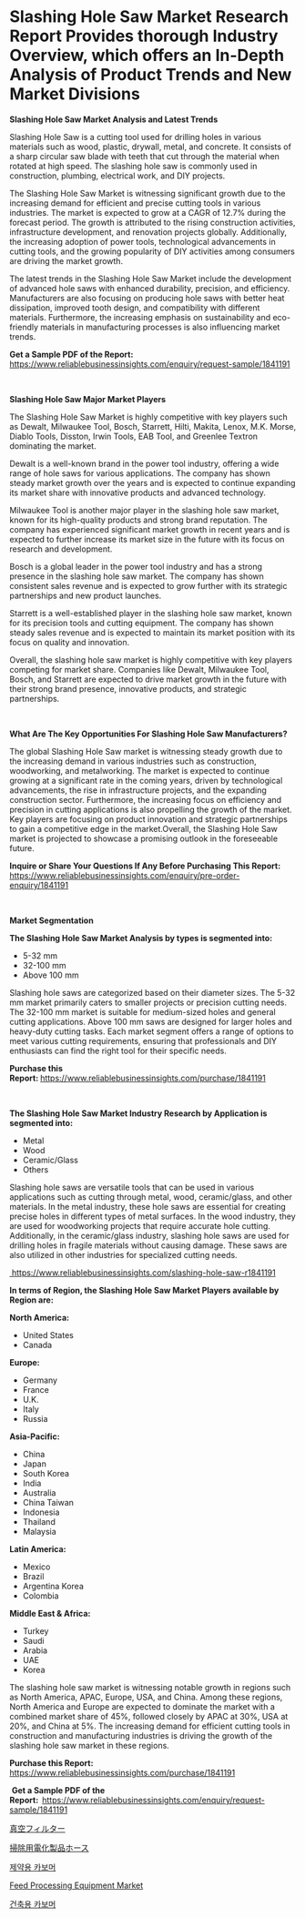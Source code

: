 <p><h1>Slashing Hole Saw Market Research Report Provides thorough Industry Overview, which offers an In-Depth Analysis of Product Trends and New Market Divisions</h1></p><p><strong>Slashing Hole Saw Market Analysis and Latest Trends</strong></p>
<p><p>Slashing Hole Saw is a cutting tool used for drilling holes in various materials such as wood, plastic, drywall, metal, and concrete. It consists of a sharp circular saw blade with teeth that cut through the material when rotated at high speed. The slashing hole saw is commonly used in construction, plumbing, electrical work, and DIY projects.</p><p>The Slashing Hole Saw Market is witnessing significant growth due to the increasing demand for efficient and precise cutting tools in various industries. The market is expected to grow at a CAGR of 12.7% during the forecast period. The growth is attributed to the rising construction activities, infrastructure development, and renovation projects globally. Additionally, the increasing adoption of power tools, technological advancements in cutting tools, and the growing popularity of DIY activities among consumers are driving the market growth.</p><p>The latest trends in the Slashing Hole Saw Market include the development of advanced hole saws with enhanced durability, precision, and efficiency. Manufacturers are also focusing on producing hole saws with better heat dissipation, improved tooth design, and compatibility with different materials. Furthermore, the increasing emphasis on sustainability and eco-friendly materials in manufacturing processes is also influencing market trends.</p></p>
<p><strong>Get a Sample PDF of the Report:&nbsp;</strong> <a href="https://www.reliablebusinessinsights.com/enquiry/request-sample/1841191">https://www.reliablebusinessinsights.com/enquiry/request-sample/1841191</a></p>
<p>&nbsp;</p>
<p><strong>Slashing Hole Saw Major Market Players</strong></p>
<p><p>The Slashing Hole Saw Market is highly competitive with key players such as Dewalt, Milwaukee Tool, Bosch, Starrett, Hilti, Makita, Lenox, M.K. Morse, Diablo Tools, Disston, Irwin Tools, EAB Tool, and Greenlee Textron dominating the market.</p><p>Dewalt is a well-known brand in the power tool industry, offering a wide range of hole saws for various applications. The company has shown steady market growth over the years and is expected to continue expanding its market share with innovative products and advanced technology.</p><p>Milwaukee Tool is another major player in the slashing hole saw market, known for its high-quality products and strong brand reputation. The company has experienced significant market growth in recent years and is expected to further increase its market size in the future with its focus on research and development.</p><p>Bosch is a global leader in the power tool industry and has a strong presence in the slashing hole saw market. The company has shown consistent sales revenue and is expected to grow further with its strategic partnerships and new product launches.</p><p>Starrett is a well-established player in the slashing hole saw market, known for its precision tools and cutting equipment. The company has shown steady sales revenue and is expected to maintain its market position with its focus on quality and innovation.</p><p>Overall, the slashing hole saw market is highly competitive with key players competing for market share. Companies like Dewalt, Milwaukee Tool, Bosch, and Starrett are expected to drive market growth in the future with their strong brand presence, innovative products, and strategic partnerships.</p></p>
<p>&nbsp;</p>
<p><strong>What Are The Key Opportunities For Slashing Hole Saw Manufacturers?</strong></p>
<p><p>The global Slashing Hole Saw market is witnessing steady growth due to the increasing demand in various industries such as construction, woodworking, and metalworking. The market is expected to continue growing at a significant rate in the coming years, driven by technological advancements, the rise in infrastructure projects, and the expanding construction sector. Furthermore, the increasing focus on efficiency and precision in cutting applications is also propelling the growth of the market. Key players are focusing on product innovation and strategic partnerships to gain a competitive edge in the market.Overall, the Slashing Hole Saw market is projected to showcase a promising outlook in the foreseeable future.</p></p>
<p><strong>Inquire or Share Your Questions If Any Before Purchasing This Report:</strong> <a href="https://www.reliablebusinessinsights.com/enquiry/pre-order-enquiry/1841191">https://www.reliablebusinessinsights.com/enquiry/pre-order-enquiry/1841191</a></p>
<p>&nbsp;</p>
<p><strong>Market Segmentation</strong></p>
<p><strong>The Slashing Hole Saw Market Analysis by types is segmented into:</strong></p>
<p><ul><li>5-32 mm</li><li>32-100 mm</li><li>Above 100 mm</li></ul></p>
<p><p>Slashing hole saws are categorized based on their diameter sizes. The 5-32 mm market primarily caters to smaller projects or precision cutting needs. The 32-100 mm market is suitable for medium-sized holes and general cutting applications. Above 100 mm saws are designed for larger holes and heavy-duty cutting tasks. Each market segment offers a range of options to meet various cutting requirements, ensuring that professionals and DIY enthusiasts can find the right tool for their specific needs.</p></p>
<p><strong>Purchase this Report:&nbsp;</strong><a href="https://www.reliablebusinessinsights.com/purchase/1841191">https://www.reliablebusinessinsights.com/purchase/1841191</a></p>
<p>&nbsp;</p>
<p><strong>The Slashing Hole Saw Market Industry Research by Application is segmented into:</strong></p>
<p><ul><li>Metal</li><li>Wood</li><li>Ceramic/Glass</li><li>Others</li></ul></p>
<p><p>Slashing hole saws are versatile tools that can be used in various applications such as cutting through metal, wood, ceramic/glass, and other materials. In the metal industry, these hole saws are essential for creating precise holes in different types of metal surfaces. In the wood industry, they are used for woodworking projects that require accurate hole cutting. Additionally, in the ceramic/glass industry, slashing hole saws are used for drilling holes in fragile materials without causing damage. These saws are also utilized in other industries for specialized cutting needs.</p></p>
<p><a href="https://www.reliablebusinessinsights.com/slashing-hole-saw-r1841191">&nbsp;https://www.reliablebusinessinsights.com/slashing-hole-saw-r1841191</a></p>
<p><strong>In terms of Region, the Slashing Hole Saw Market Players available by Region are:</strong></p>
<p>
    <p> <strong> North America: </strong>
        <ul>
            <li>United States</li>
            <li>Canada</li>
        </ul>
        </p> 
    <p> <strong> Europe: </strong>
        <ul>
            <li>Germany</li>
            <li>France</li>
            <li>U.K.</li>
            <li>Italy</li>
            <li>Russia</li>
        </ul>
        </p> 
    <p> <strong> Asia-Pacific: </strong>
        <ul>
            <li>China</li>
            <li>Japan</li>
            <li>South Korea</li>
            <li>India</li>
            <li>Australia</li>
            <li>China Taiwan</li>
            <li>Indonesia</li>
            <li>Thailand</li>
            <li>Malaysia</li>
        </ul>
        </p> 
    <p> <strong> Latin America: </strong>
        <ul>
            <li>Mexico</li>
            <li>Brazil</li>
            <li>Argentina Korea</li>
            <li>Colombia</li>
        </ul>
        </p> 
    <p> <strong> Middle East & Africa: </strong>
        <ul>
            <li>Turkey</li>
            <li>Saudi</li>
            <li>Arabia</li>
            <li>UAE</li>
            <li>Korea</li>
        </ul>
    </p>
    </p>
<p><p>The slashing hole saw market is witnessing notable growth in regions such as North America, APAC, Europe, USA, and China. Among these regions, North America and Europe are expected to dominate the market with a combined market share of 45%, followed closely by APAC at 30%, USA at 20%, and China at 5%. The increasing demand for efficient cutting tools in construction and manufacturing industries is driving the growth of the slashing hole saw market in these regions.</p></p>
<p><strong>Purchase this Report: </strong><a href="https://www.reliablebusinessinsights.com/purchase/1841191">https://www.reliablebusinessinsights.com/purchase/1841191</a></p>
<p>&nbsp;<strong>Get a Sample PDF of the Report:&nbsp;&nbsp;</strong><a href="https://www.reliablebusinessinsights.com/enquiry/request-sample/1841191">https://www.reliablebusinessinsights.com/enquiry/request-sample/1841191</a></p>
<p><strong></strong></p>
<p><p><a href="https://github.com/DudleyFerry/Market-Research-Report-List-1/blob/main/8603329163889.md">真空フィルター</a></p><p><a href="https://github.com/DemarcusKuhlman/Market-Research-Report-List-1/blob/main/9809938163888.md">掃除用電化製品ホース</a></p><p><a href="https://github.com/fredrickeglers/Market-Research-Report-List-2/blob/main/2568905176504.md">제약용 카보머</a></p><p><a href="https://github.com/AKSHATREPORTPRIME/Market-Research-Report-List-5/blob/main/feed-processing-equipment-market.md">Feed Processing Equipment Market</a></p><p><a href="https://github.com/RichardLueilwitz787/Market-Research-Report-List-2/blob/main/7610908176505.md">건축용 카보머</a></p></p>